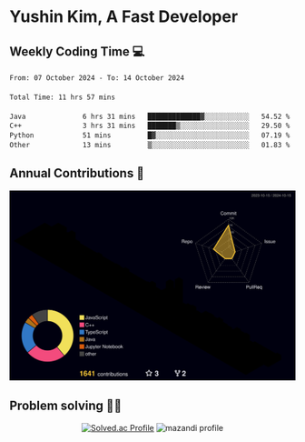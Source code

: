 # Yushin Kim, A Fast Developer

## Weekly Coding Time 💻

<!--START_SECTION:waka-->

```txt
From: 07 October 2024 - To: 14 October 2024

Total Time: 11 hrs 57 mins

Java              6 hrs 31 mins   █████████████▓░░░░░░░░░░░   54.52 %
C++               3 hrs 31 mins   ███████▒░░░░░░░░░░░░░░░░░   29.50 %
Python            51 mins         █▓░░░░░░░░░░░░░░░░░░░░░░░   07.19 %
Other             13 mins         ▒░░░░░░░░░░░░░░░░░░░░░░░░   01.83 %
```

<!--END_SECTION:waka-->

## Annual Contributions 🏃

![](./profile-3d-contrib/profile-night-rainbow.svg)

## Problem solving 👨‍💻

<div align="center">

[![Solved.ac Profile](http://mazassumnida.wtf/api/v2/generate_badge?boj=kys010306)](https://solved.ac/kys010306)
![mazandi profile](http://mazandi.herokuapp.com/api?handle=kys010306&theme=dark)

</div>
